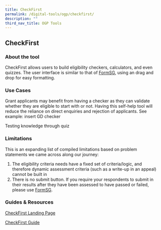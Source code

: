 ```yaml
---
title: CheckFirst
permalink: /digital-tools/ogp/checkfirst/
description: ""
third_nav_title: OGP Tools
---
```


## CheckFirst 
### About the tool 
CheckFirst allows users to build eligibility checkers, calculators, and even quizzes. The user interface is similar to that of [FormSG](https://www.transformationoffice.aic.sg/digital-tools/ogp-tools/FormSGsgID/), using an drag and drop for easy formatting. 
### Use Cases
Grant applicants may benefit from having a checker as they can validate whether they are eligible to start with or not. Having this self-help tool will reduce the reliance on direct enquiries and rejection of applicants. See example: insert GD checker 

Testing knowledge through quiz

### Limitations
This is an expanding list of compiled limitations based on problem statements we came across along our journey:
1. The eligibility criteria needs have a fixed set of criteria/logic, and therefore dynamic assessment criteria (such as a write-up in an appeal) cannot be built in
2. There is no submit button. If you require your respondents to submit in their results after they have been assessed to have passed or failed,  please use [FormSG](https://www.transformationoffice.aic.sg/digital-tools/ogp-tools/FormSGsgID/).

### Guides & Resources
[CheckFirst Landing Page](https://www.checkfirst.gov.sg/)

[CheckFirst Guide](https://guide.checkfirst.gov.sg/)